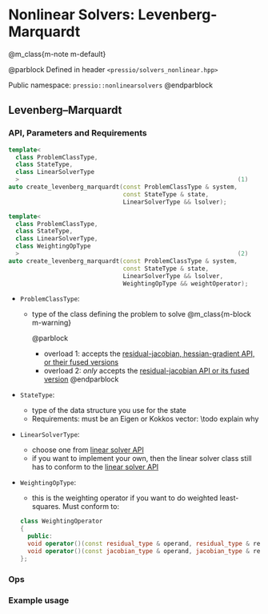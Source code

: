 
# Nonlinear Solvers: Levenberg-Marquardt


@m_class{m-note m-default}

@parblock
Defined in header `<pressio/solvers_nonlinear.hpp>`

Public namespace: `pressio::nonlinearsolvers`
@endparblock


## Levenberg–Marquardt

### API, Parameters and Requirements

```cpp
template<
  class ProblemClassType,
  class StateType,
  class LinearSolverType
  >																(1)
auto create_levenberg_marquardt(const ProblemClassType & system,
                                const StateType & state,
                                LinearSolverType && lsolver);

template<
  class ProblemClassType,
  class StateType,
  class LinearSolverType,
  class WeightingOpType
  >																(2)
auto create_levenberg_marquardt(const ProblemClassType & system,
                                const StateType & state,
                                LinearSolverType && lsolver,
						        WeightingOpType && weightOperator);
```

- `ProblemClassType`:
  - type of the class defining the problem to solve
	@m_class{m-block m-warning}

	@parblock
	- overload 1: accepts the [residual-jacobian, hessian-gradient API, or their fused versions](md_pages_components_nonlinsolvers_system_api.html)
	- overload 2: *only* accepts the [residual-jacobian API or its fused version](md_pages_components_nonlinsolvers_system_api.html)
	@endparblock

- `StateType`:
  - type of the data structure you use for the state
  - Requirements: must be an Eigen or Kokkos vector: \todo explain why

- `LinearSolverType`:
  - choose one from [linear solver API](md_pages_components_linsolvers.html)
  - if you want to implement your own, then the linear solver class still has to conform to the [linear solver API](md_pages_components_linsolvers.html)

- `WeightingOpType`:
  - this is the weighting operator if you want to do weighted least-squares.
  Must conform to:
  ```cpp
  class WeightingOperator
  {
    public:
 	void operator()(const residual_type & operand, residual_type & result);
	void operator()(const jacobian_type & operand, jacobian_type & result);
  };
  ```


### Ops
### Example usage
